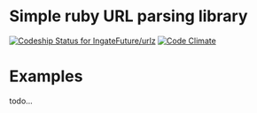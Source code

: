 # Simple ruby URL parsing library
[![Codeship Status for IngateFuture/urlz](https://codeship.com/projects/67b8c2d0-50e9-0134-5875-4efbbc592ce7/status?branch=master)](https://codeship.com/projects/171113)
[![Code Climate](https://codeclimate.com/github/IngateFuture/urlz/badges/gpa.svg)](https://codeclimate.com/github/IngateFuture/urlz)

# Examples
todo...
